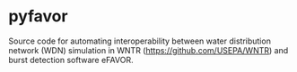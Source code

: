 # pyfavor
Source code for automating interoperability between water distribution network (WDN) simulation in WNTR (https://github.com/USEPA/WNTR) and burst detection software eFAVOR.
